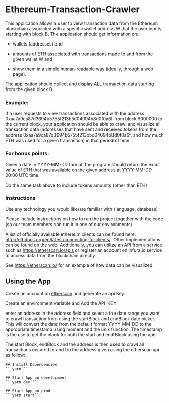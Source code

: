 # Ethereum-Transaction-Crawler
This application allows a user to view transaction data from the Ethereum blockchain associated with a specific wallet address W that the user inputs, starting with block B. The application should get information on:

- wallets (addresses) and 

- amounts of ETH associated with transactions made to and from the given wallet W and

- show them in a simple human-readable way (ideally, through a web page). 

The application should collect and display ALL transaction data starting from the given block B. 

### Example: 

If a user requests to view transactions associated with the address 0xaa7a9ca87d3694b5755f213b5d04094b8d0f0a6f from block 9000000 to the current block, your application should be able to crawl and visualize all transaction data (addresses that have sent and received tokens from the address 0xaa7a9ca87d3694b5755f213b5d04094b8d0f0a6f, and how much ETH was used for a given transaction) in that period of time.

### For bonus points:

Given a date in YYYY-MM-DD format, the program should return the exact value of ETH that was available on the given address at YYYY-MM-DD 00:00 UTC time.

Do the same task above to include tokens amounts (other than ETH)

### Instructions

Use any technology you would like/are familiar with (language, database)

Please include instructions on how to run the project together with the code (so our team members can run it in one of our environments)

A list of officially available ethereum clients can be found here: http://ethdocs.org/en/latest/connecting-to-clients/. Other implementations can be found on the web. Additionally, you can utilize an API from a service such as https://etherscan.io/apis or register an account on infura.io service to access data from the blockchain directly.

See https://etherscan.io/ for an example of how data can be visualized.


## Using the App
Create an account on [etherscan](https://etherscan.io/) and generate an api Key.

Create an environment variable and Add the API_KEY.

enter an address in the address field and select a the date range you want to crawl transaction from using the startBlock and endBlock date picker.
This will convert the date from the default format YYYY-MM-DD to the appropriate timestamp using moment and the unix function.
The timestamp is the use to get the block for both the start and end Block using the api: 
[](https://api.etherscan.io/api?module=block&action=getblocknobytime&timestamp=7867436743)

The start Block, endBlock and the address is then used to crawl all transactions occured to and fro the address given using the etherscan api as follow:
[](https://api.etherscan.io/api?module=account&action=txlist&address=${address}&startblock=${startBlock}&endblock=${endBlock}&sort=asc&apikey=ApiKey)

```
## Install Dependencies
```yarn```

## Start App on development
```yarn dev```

## Start App on prod
```yarn start```
